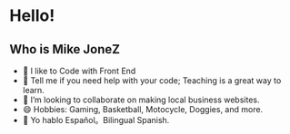 # Hello!
## Who is Mike JoneZ

- 🔭 I like to Code with Front End
- 🌱 Tell me if you need help with your code; Teaching is a great way to learn.
- 👯 I’m looking to collaborate on making local business websites.
- 😄 Hobbies: Gaming, Basketball, Motocycle, Doggies, and more.
- 💬 Yo hablo Español。Bilingual Spanish. 
